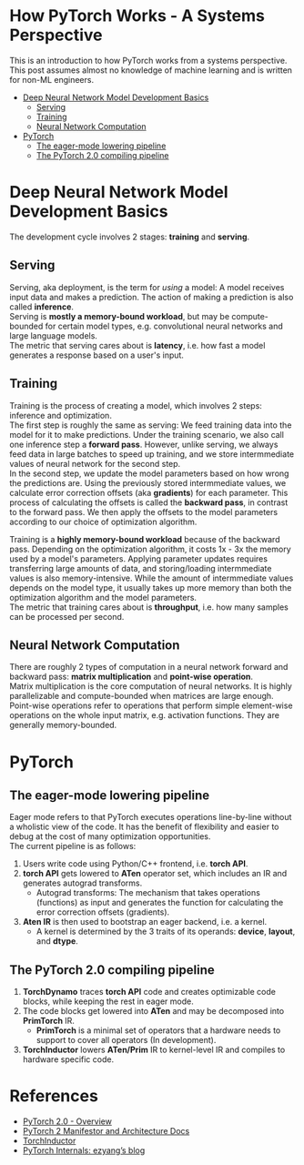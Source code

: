 # How PyTorch Works - A Systems Perspective

This is an introduction to how PyTorch works from a systems perspective.  
This post assumes almost no knowledge of machine learning and is written for non-ML engineers.


- [Deep Neural Network Model Development Basics](#Deep-Neural-Network-Model-Development-Basics)
  - [Serving](#Serving)
  - [Training](#Training)
  - [Neural Network Computation](#Neural-Network-Computation)
- [PyTorch](#PyTorch)
  - [The eager-mode lowering pipeline](#The-eager-mode-lowering-pipeline)
  - [The PyTorch 2.0 compiling pipeline](#The-PyTorch-20-compiling-pipeline)


# Deep Neural Network Model Development Basics

The development cycle involves 2 stages: **training** and **serving**.  

## Serving
Serving, aka deployment, is the term for *using* a model: A model receives input data and makes a prediction.
The action of making a prediction is also called **inference**.  
Serving is **mostly a memory-bound workload**, but may be compute-bounded for certain model types,
e.g. convolutional neural networks and large language models.  
The metric that serving cares about is **latency**, i.e. how fast a model generates a response based on a user's input.

## Training
Training is the process of creating a model, which involves 2 steps: inference and optimization.  
The first step is roughly the same as serving: We feed training data into the model for it to make predictions.
Under the training scenario, we also call one inference step a **forward pass**.
However, unlike serving, we always feed data in large batches to speed up training, 
and we store intermmediate values of neural network for the second step.  
In the second step, we update the model parameters based on how wrong the predictions are.
Using the previously stored intermmediate values, we calculate error correction offsets (aka **gradients**) for each parameter.
This process of calculating the offsets is called the **backward pass**, in contrast to the forward pass.
We then apply the offsets to the model parameters according to our choice of optimization algorithm.

Training is a **highly memory-bound workload** because of the backward pass.
Depending on the optimization algorithm, it costs 1x - 3x the memory used by a model's parameters.
Applying parameter updates requires transferring large amounts of data,
and storing/loading intermmediate values is also memory-intensive.
While the amount of intermmediate values depends on the model type,
it usually takes up more memory than both the optimization algorithm and the model parameters.  
The metric that training cares about is **throughput**, i.e. how many samples can be processed per second.

## Neural Network Computation
There are roughly 2 types of computation in a neural network forward and backward pass:
**matrix multiplication** and **point-wise operation**.  
Matrix multiplication is the core computation of neural networks.
It is highly parallelizable and compute-bounded when matrices are large enough.
Point-wise operations refer to operations that perform simple element-wise operations on the whole input matrix,
e.g. activation functions. They are generally memory-bounded.


# PyTorch

## The eager-mode lowering pipeline

Eager mode refers to that PyTorch executes operations line-by-line without a wholistic view of the code.
It has the benefit of flexibility and easier to debug at the cost of many optimization opportunities.  
The current pipeline is as follows:
<!--- This newline is needed to correctly render a numbered list --->

1. Users write code using Python/C++ frontend, i.e. **torch API**.
1. **torch API** gets lowered to **ATen** operator set, which includes an IR and generates autograd transforms.
   - Autograd transforms: The mechanism that takes operations (functions) as input
     and generates the function for calculating the error correction offsets (gradients).
1. **Aten IR** is then used to bootstrap an eager backend, i.e. a kernel.
   - A kernel is determined by the 3 traits of its operands: **device**, **layout**, and **dtype**.

## The PyTorch 2.0 compiling pipeline

1. **TorchDynamo** traces **torch API** code and creates optimizable code blocks, while keeping the rest in eager mode.
1. The code blocks get lowered into **ATen** and may be decomposed into **PrimTorch** IR.
   - **PrimTorch** is a minimal set of operators that a hardware needs to support to cover all operators (In development).
1. **TorchInductor** lowers **ATen/Prim** IR to kernel-level IR and compiles to hardware specific code.


# References

- [PyTorch 2.0 - Overview](https://pytorch.org/get-started/pytorch-2.0/#technology-overview)
- [PyTorch 2 Manifestor and Architecture Docs](https://dev-discuss.pytorch.org/t/pytorch-2-0-manifesto-and-architecture-docs/896)
- [TorchInductor](https://dev-discuss.pytorch.org/t/torchinductor-a-pytorch-native-compiler-with-define-by-run-ir-and-symbolic-shapes/747)
- [PyTorch Internals: ezyang’s blog](blog.ezyang.com/2019/05/pytorch-internals/)
